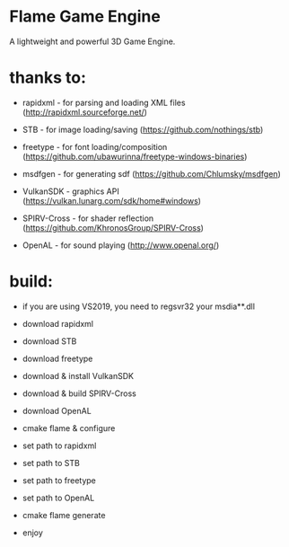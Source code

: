 # Flame Game Engine
A lightweight and powerful 3D Game Engine.

# thanks to:

- rapidxml    - for parsing and loading XML files (http://rapidxml.sourceforge.net/)

- STB         - for image loading/saving (https://github.com/nothings/stb)
  
- freetype    - for font loading/composition (https://github.com/ubawurinna/freetype-windows-binaries)

- msdfgen     - for generating sdf (https://github.com/Chlumsky/msdfgen)

- VulkanSDK   - graphics API (https://vulkan.lunarg.com/sdk/home#windows)

- SPIRV-Cross - for shader reflection (https://github.com/KhronosGroup/SPIRV-Cross)

- OpenAL      - for sound playing (http://www.openal.org/)
  

# build:

- if you are using VS2019, you need to regsvr32 your msdia**.dll

- download rapidxml

- download STB

- download freetype

- download & install VulkanSDK

- download & build SPIRV-Cross

- download OpenAL
  
- cmake flame & configure
  
- set path to rapidxml

- set path to STB

- set path to freetype

- set path to OpenAL
  
- cmake flame generate
  
- enjoy
  
